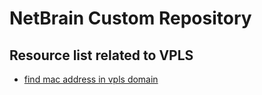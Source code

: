 # NetBrain Custom Repository

## Resource list related to VPLS


* [find mac address in vpls domain](find%20mac%20address%20in%20vpls%20domain/)
